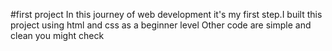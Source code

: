 #first project
In this journey of web development it's my first step.I built this project using html and css as a beginner level
Other code are simple and clean you might check

